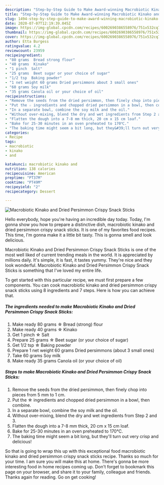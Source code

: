 ```yaml
---
description: "Step-by-Step Guide to Make Award-winning Macrobiotic Kinako and Dried Persimmon Crispy Snack Sticks"
title: "Step-by-Step Guide to Make Award-winning Macrobiotic Kinako and Dried Persimmon Crispy Snack Sticks"
slug: 1494-step-by-step-guide-to-make-award-winning-macrobiotic-kinako-and-dried-persimmon-crispy-snack-sticks
date: 2020-07-07T12:19:39.045Z
image: https://img-global.cpcdn.com/recipes/6002690386558976/751x532cq70/macrobiotic-kinako-and-dried-persimmon-crispy-snack-sticks-recipe-main-photo.jpg
thumbnail: https://img-global.cpcdn.com/recipes/6002690386558976/751x532cq70/macrobiotic-kinako-and-dried-persimmon-crispy-snack-sticks-recipe-main-photo.jpg
cover: https://img-global.cpcdn.com/recipes/6002690386558976/751x532cq70/macrobiotic-kinako-and-dried-persimmon-crispy-snack-sticks-recipe-main-photo.jpg
author: Etta Burgess
ratingvalue: 4.2
reviewcount: 23959
recipeingredient:
- "80 grams  Bread strong flour"
- "40 grams  Kinako"
- "1 pinch  Salt"
- "25 grams  Beet sugar or your choice of sugar"
- "1/2 tsp  Baking powder"
- "1 net weight 60 grams Dried persimmons about 3 small ones"
- "60 grams Soy milk"
- "35 grams Canola oil or your choice of oil"
recipeinstructions:
- "Remove the seeds from the dried persimmon, then finely chop into pieces from 5 mm to 1 cm."
- "Put the ☆ ingredients and chopped dried persimmon in a bowl, then combine."
- "In a separate bowl, combine the soy milk and the oil."
- "Without over-mixing, blend the dry and wet ingredients from Step 2 and 3."
- "Flatten the dough into a 7-8 mm thick, 20 cm x 15 cm loaf."
- "Bake for 25-30 minutes in an oven preheated to 170℃."
- "The baking time might seem a bit long, but they&#39;ll turn out very crisp and delicious!"
categories:
- Recipe
tags:
- macrobiotic
- kinako
- and

katakunci: macrobiotic kinako and 
nutrition: 138 calories
recipecuisine: American
preptime: "PT37M"
cooktime: "PT49M"
recipeyield: "2"
recipecategory: Dessert

---
```



![Macrobiotic Kinako and Dried Persimmon Crispy Snack Sticks](https://img-global.cpcdn.com/recipes/6002690386558976/751x532cq70/macrobiotic-kinako-and-dried-persimmon-crispy-snack-sticks-recipe-main-photo.jpg)

Hello everybody, hope you're having an incredible day today. Today, I'm gonna show you how to prepare a distinctive dish, macrobiotic kinako and dried persimmon crispy snack sticks. It is one of my favorites food recipes. This time, I'm gonna make it a little bit tasty. This is gonna smell and look delicious.

Macrobiotic Kinako and Dried Persimmon Crispy Snack Sticks is one of the most well liked of current trending meals in the world. It is appreciated by millions daily. It's simple, it is fast, it tastes yummy. They're nice and they look wonderful. Macrobiotic Kinako and Dried Persimmon Crispy Snack Sticks is something that I've loved my entire life.




To get started with this particular recipe, we must first prepare a few components. You can cook macrobiotic kinako and dried persimmon crispy snack sticks using 8 ingredients and 7 steps. Here is how you can achieve that.

<!--inarticleads1-->

##### The ingredients needed to make Macrobiotic Kinako and Dried Persimmon Crispy Snack Sticks:

1. Make ready 80 grams ☆ Bread (strong) flour
1. Make ready 40 grams ☆ Kinako
1. Get 1 pinch ☆ Salt
1. Prepare 25 grams ☆ Beet sugar (or your choice of sugar)
1. Get 1/2 tsp ☆ Baking powder
1. Prepare 1 net weight 60 grams Dried persimmons (about 3 small ones)
1. Take 60 grams Soy milk
1. Make ready 35 grams Canola oil (or your choice of oil)




<!--inarticleads2-->

##### Steps to make Macrobiotic Kinako and Dried Persimmon Crispy Snack Sticks:

1. Remove the seeds from the dried persimmon, then finely chop into pieces from 5 mm to 1 cm.
1. Put the ☆ ingredients and chopped dried persimmon in a bowl, then combine.
1. In a separate bowl, combine the soy milk and the oil.
1. Without over-mixing, blend the dry and wet ingredients from Step 2 and 3.
1. Flatten the dough into a 7-8 mm thick, 20 cm x 15 cm loaf.
1. Bake for 25-30 minutes in an oven preheated to 170℃.
1. The baking time might seem a bit long, but they&#39;ll turn out very crisp and delicious!




So that is going to wrap this up with this exceptional food macrobiotic kinako and dried persimmon crispy snack sticks recipe. Thanks so much for your time. I am sure you will make this at home. There's gonna be more interesting food in home recipes coming up. Don't forget to bookmark this page on your browser, and share it to your family, colleague and friends. Thanks again for reading. Go on get cooking!
